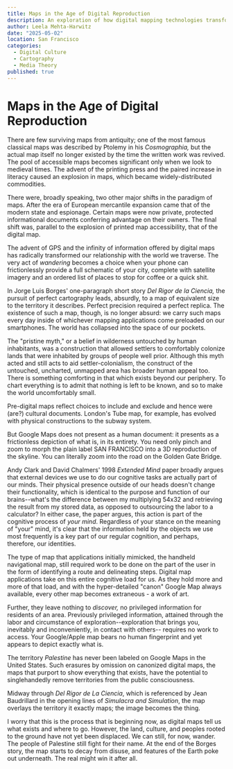 ```yaml
---
title: Maps in the Age of Digital Reproduction
description: An exploration of how digital mapping technologies transform our relationship with space, memory, and discovery—examining the cultural politics and cognitive implications of maps that claim to show everything.
author: Leela Mehta-Harwitz
date: "2025-05-02"
location: San Francisco
categories:
  - Digital Culture
  - Cartography
  - Media Theory
published: true
---
```


# Maps in the Age of Digital Reproduction

There are few surviving maps from antiquity; one of the most famous classical maps was described by Ptolemy in his _Cosmographia,_ but the actual map itself no longer existed by the time the written work was revived. The pool of accessible maps becomes significant only when we look to medieval times. The advent of the printing press and the paired increase in literacy caused an explosion in maps, which became widely-distributed commodities.

There were, broadly speaking, two other major shifts in the paradigm of maps. After the era of European mercantile expansion came that of the modern state and espionage. Certain maps were now private, protected informational documents conferring advantage on their owners. The final shift was, parallel to the explosion of printed map accessibility, that of the digital map.

The advent of GPS and the infinity of information offered by digital maps has radically transformed our relationship with the world we traverse. The very act of _wandering_ becomes a choice when your phone can frictionlessly provide a full schematic of your city, complete with satellite imagery and an ordered list of places to stop for coffee or a quick shit.

In Jorge Luis Borges' one-paragraph short story _Del Rigor de la Ciencia,_ the pursuit of perfect cartography leads, absurdly, to a map of equivalent size to the territory it describes. Perfect precision required a perfect replica. The existence of such a map, though, is no longer absurd: we carry such maps every day inside of whichever mapping applications come preloaded on our smartphones. The world has collapsed into the space of our pockets.

The "pristine myth," or a belief in wilderness untouched by human inhabitants, was a construction that allowed settlers to comfortably colonize lands that were inhabited by groups of people well prior. Although this myth acted and still acts to aid settler-colonialism, the construct of the untouched, uncharted, unmapped area has broader human appeal too. There is something comforting in that which exists beyond our periphery. To chart everything is to admit that nothing is left to be known, and so to make the world uncomfortably small.

Pre-digital maps reflect choices to include and exclude and hence were (are?) cultural documents. London's Tube map, for example, has evolved with physical constructions to the subway system.

But Google Maps does not present as a human document: it presents as a frictionless depiction of what is, in its entirety. You need only pinch and zoom to morph the plain label SAN FRANCISCO into a 3D reproduction of the skyline. You can literally zoom into the road on the Golden Gate Bridge.

Andy Clark and David Chalmers' 1998 _Extended Mind_ paper broadly argues that external devices we use to do our cognitive tasks are actually part of our minds. Their physical presence outside of our heads doesn't change their functionality, which is identical to the purpose and function of our brains--what's the difference between my multiplying 54x32 and retrieving the result from my stored data, as opposed to outsourcing the labor to a calculator? In either case, the paper argues, this action is part of the cognitive process of _your mind_. Regardless of your stance on the meaning of "your" mind, it's clear that the information held by the objects we use most frequently is a key part of our regular cognition, and perhaps, therefore, our identities.

The type of map that applications initially mimicked, the handheld navigational map, still required work to be done on the part of the user in the form of identifying a route and delineating steps. Digital map applications take on this entire cognitive load for us. As they hold more and more of that load, and with the hyper-detailed "canon" Google Map always available, every other map becomes extraneous - a work of art.

Further, they leave nothing to _discover,_ no privileged information for residents of an area. Previously privileged information, attained through the labor and circumstance of exploration--exploration that brings you, inevitably and inconveniently, in contact with others-- requires no work to access. Your Google/Apple map bears no human fingerprint and yet appears to depict exactly what is.

The territory _Palestine_ has never been labeled on Google Maps in the United States. Such erasures by omission on canonized digital maps, the maps that purport to show everything that exists, have the potential to singlehandedly remove territories from the public consciousness.

Midway through _Del Rigor de La Ciencia_, which is referenced by Jean Baudrillard in the opening lines of _Simulacra and Simulation_, the map overlays the territory it exactly maps; the image becomes the thing.

I worry that this is the process that is beginning now, as digital maps tell us what exists and where to go. However, the land, culture, and peoples rooted to the ground have not yet been displaced. We can still, for now, wander. The people of Palestine still fight for their name. At the end of the Borges story, the map starts to decay from disuse, and features of the Earth poke out underneath. The real might win it after all.
